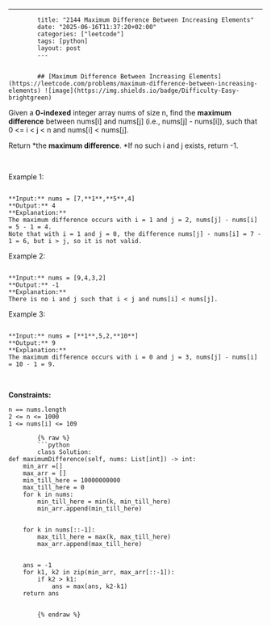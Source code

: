 ---
            title: "2144 Maximum Difference Between Increasing Elements"
            date: "2025-06-16T11:37:20+02:00"
            categories: ["leetcode"]
            tags: [python]
            layout: post
            ---
            

            ## [Maximum Difference Between Increasing Elements](https://leetcode.com/problems/maximum-difference-between-increasing-elements) ![image](https://img.shields.io/badge/Difficulty-Easy-brightgreen)

Given a **0-indexed** integer array nums of size n, find the **maximum difference** between nums[i] and nums[j] (i.e., nums[j] - nums[i]), such that 0 <= i < j < n and nums[i] < nums[j].

Return *the **maximum difference**. *If no such i and j exists, return -1.

 

Example 1:

```

**Input:** nums = [7,**1**,**5**,4]
**Output:** 4
**Explanation:**
The maximum difference occurs with i = 1 and j = 2, nums[j] - nums[i] = 5 - 1 = 4.
Note that with i = 1 and j = 0, the difference nums[j] - nums[i] = 7 - 1 = 6, but i > j, so it is not valid.

```

Example 2:

```

**Input:** nums = [9,4,3,2]
**Output:** -1
**Explanation:**
There is no i and j such that i < j and nums[i] < nums[j].

```

Example 3:

```

**Input:** nums = [**1**,5,2,**10**]
**Output:** 9
**Explanation:**
The maximum difference occurs with i = 0 and j = 3, nums[j] - nums[i] = 10 - 1 = 9.

```

 

**Constraints:**

	n == nums.length
	2 <= n <= 1000
	1 <= nums[i] <= 109

            {% raw %}
            ```python
            class Solution:
    def maximumDifference(self, nums: List[int]) -> int:
        min_arr =[]
        max_arr = []
        min_till_here = 10000000000
        max_till_here = 0
        for k in nums:
            min_till_here = min(k, min_till_here)
            min_arr.append(min_till_here)
            
        
        for k in nums[::-1]:
            max_till_here = max(k, max_till_here)
            max_arr.append(max_till_here)


        ans = -1
        for k1, k2 in zip(min_arr, max_arr[::-1]):
            if k2 > k1:
                ans = max(ans, k2-k1)
        return ans


            {% endraw %}
            